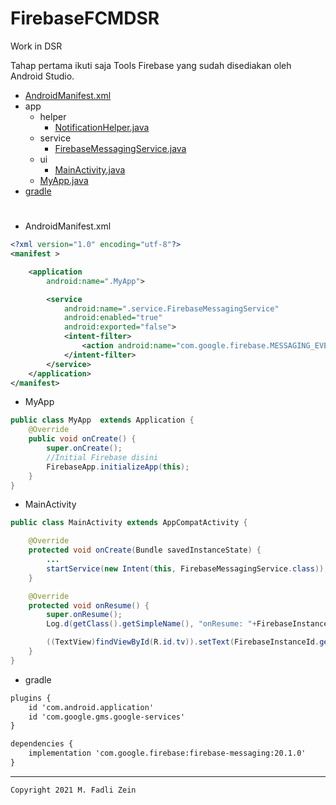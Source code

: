 # FirebaseFCMDSR
 Work in DSR

 Tahap pertama ikuti saja Tools Firebase yang sudah disediakan oleh Android Studio.

- [AndroidManifest.xml](https://github.com/gzeinnumer/FirebaseFCMDSR/blob/master/app/src/main/AndroidManifest.xml)
- app
  - helper
    -  [NotificationHelper.java](https://github.com/gzeinnumer/FirebaseFCMDSR/blob/master/app/src/main/java/com/gzeinnumer/firebasefcmdsr/helper/NotificationHelper.java)
  - service
    -  [FirebaseMessagingService.java](https://github.com/gzeinnumer/FirebaseFCMDSR/blob/master/app/src/main/java/com/gzeinnumer/firebasefcmdsr/service/FirebaseMessagingService.java)
  - ui
    -  [MainActivity.java](https://github.com/gzeinnumer/FirebaseFCMDSR/blob/master/app/src/main/java/com/gzeinnumer/firebasefcmdsr/ui/MainActivity.java)
  - [MyApp.java](https://github.com/gzeinnumer/FirebaseFCMDSR/blob/master/app/src/main/java/com/gzeinnumer/firebasefcmdsr/MyApp.java)
- [gradle](https://github.com/gzeinnumer/FirebaseFCMDSR/blob/master/app/build.gradle)

#

- AndroidManifest.xml
```xml
<?xml version="1.0" encoding="utf-8"?>
<manifest >

    <application
        android:name=".MyApp">

        <service
            android:name=".service.FirebaseMessagingService"
            android:enabled="true"
            android:exported="false">
            <intent-filter>
                <action android:name="com.google.firebase.MESSAGING_EVENT" />
            </intent-filter>
        </service>
    </application>
</manifest>
```

- MyApp
```java
public class MyApp  extends Application {
    @Override
    public void onCreate() {
        super.onCreate();
        //Initial Firebase disini
        FirebaseApp.initializeApp(this);
    }
}
```

- MainActivity
```java
public class MainActivity extends AppCompatActivity {

    @Override
    protected void onCreate(Bundle savedInstanceState) {
        ...
        startService(new Intent(this, FirebaseMessagingService.class));
    }

    @Override
    protected void onResume() {
        super.onResume();
        Log.d(getClass().getSimpleName(), "onResume: "+FirebaseInstanceId.getInstance().getToken());

        ((TextView)findViewById(R.id.tv)).setText(FirebaseInstanceId.getInstance().getToken());
    }
}
```

- gradle
```xml
plugins {
    id 'com.android.application'
    id 'com.google.gms.google-services'
}

dependencies {
    implementation 'com.google.firebase:firebase-messaging:20.1.0'
}
```

---

```
Copyright 2021 M. Fadli Zein
```